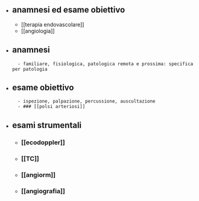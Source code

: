 - ## anamnesi ed esame obiettivo
	- [[terapia endovascolare]]
	- [[angiologia]]
- ## anamnesi
		- familiare, fisiologica, patologica remota e prossima: specifica per patologia
- ## esame obiettivo
		- ispezione, palpazione, percussione, auscultazione
		- ### [[polsi arteriosi]]
- ## esami strumentali
	- ### [[ecodoppler]]
	- ### [[TC]]
	- ### [[angiorm]]
	- ### [[angiografia]]
